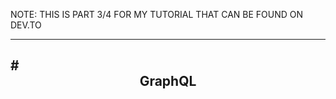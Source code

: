 NOTE: THIS IS PART 3/4 FOR MY TUTORIAL THAT CAN BE FOUND ON DEV.TO

----
#<center>GraphQL</center>
----
